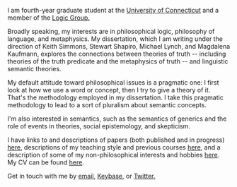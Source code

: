 I am fourth-year graduate student at the [University of Connecticut](https://philosophy.uconn.edu) and a member of the [Logic Group.](https://logic.uconn.edu)

Broadly speaking, my interests are in philosophical logic, philosophy of language, and metaphysics. My dissertation, which I am writing under the direction of Keith Simmons, Stewart Shapiro, Michael Lynch, and Magdalena Kaufmann, explores the connections between theories of truth -- including theories of the truth predicate and the metaphysics of truth -- and linguistic semantic theories. 

My default attitude toward philosophical issues is a pragmatic one: I first look at how we use a word or concept, then I try to give a theory of it. That's the methodology employed in my dissertation. I take this pragmatic methodology to lead to a sort of pluralism about semantic concepts. 

I'm also interested in semantics, such as the semantics of generics and the role of events in theories, social epistemology, and skepticism. 

I have links to and descriptions of papers (both published and in progress) [here](papers.md), descriptions of my teaching style and previous courses [here](teach.md), and a description of some of my non-philosophical interests and hobbies [here](hobbies.md). My CV can be found [here](cv.pdf).

Get in touch with me by [email](href="mailto:jaredhenderson@tuta.io"), [Keybase](https://keybase.io/jhen), or [Twitter.](https://twitter.com/jzhjzhjzhjzhjzh)